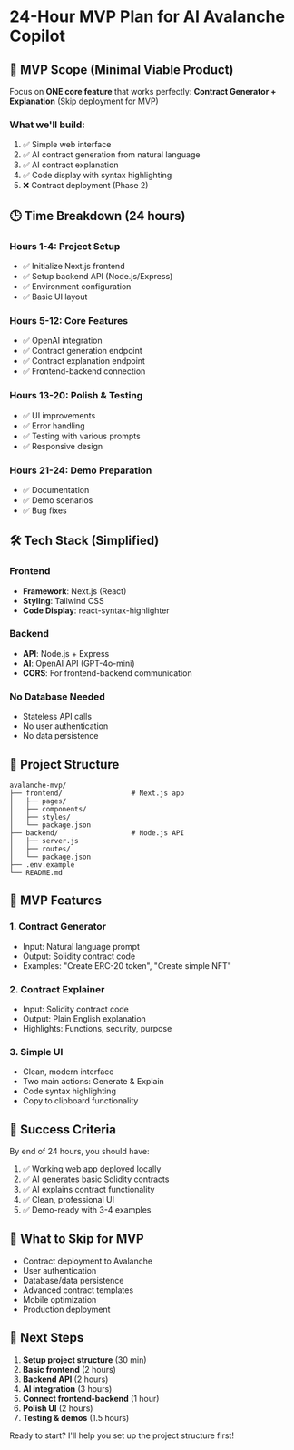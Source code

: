 # 24-Hour MVP Plan for AI Avalanche Copilot

## 🎯 MVP Scope (Minimal Viable Product)

Focus on **ONE core feature** that works perfectly:
**Contract Generator + Explanation** (Skip deployment for MVP)

### What we'll build:
1. ✅ Simple web interface
2. ✅ AI contract generation from natural language
3. ✅ AI contract explanation
4. ✅ Code display with syntax highlighting
5. ❌ Contract deployment (Phase 2)

## 🕒 Time Breakdown (24 hours)

### Hours 1-4: Project Setup
- ✅ Initialize Next.js frontend
- ✅ Setup backend API (Node.js/Express)
- ✅ Environment configuration
- ✅ Basic UI layout

### Hours 5-12: Core Features
- ✅ OpenAI integration
- ✅ Contract generation endpoint
- ✅ Contract explanation endpoint
- ✅ Frontend-backend connection

### Hours 13-20: Polish & Testing
- ✅ UI improvements
- ✅ Error handling
- ✅ Testing with various prompts
- ✅ Responsive design

### Hours 21-24: Demo Preparation
- ✅ Documentation
- ✅ Demo scenarios
- ✅ Bug fixes

## 🛠️ Tech Stack (Simplified)

### Frontend
- **Framework**: Next.js (React)
- **Styling**: Tailwind CSS
- **Code Display**: react-syntax-highlighter

### Backend
- **API**: Node.js + Express
- **AI**: OpenAI API (GPT-4o-mini)
- **CORS**: For frontend-backend communication

### No Database Needed
- Stateless API calls
- No user authentication
- No data persistence

## 📁 Project Structure

```
avalanche-mvp/
├── frontend/                 # Next.js app
│   ├── pages/
│   ├── components/
│   ├── styles/
│   └── package.json
├── backend/                  # Node.js API
│   ├── server.js
│   ├── routes/
│   └── package.json
├── .env.example
└── README.md
```

## 🚀 MVP Features

### 1. Contract Generator
- Input: Natural language prompt
- Output: Solidity contract code
- Examples: "Create ERC-20 token", "Create simple NFT"

### 2. Contract Explainer  
- Input: Solidity contract code
- Output: Plain English explanation
- Highlights: Functions, security, purpose

### 3. Simple UI
- Clean, modern interface
- Two main actions: Generate & Explain
- Code syntax highlighting
- Copy to clipboard functionality

## 🎯 Success Criteria

By end of 24 hours, you should have:
1. ✅ Working web app deployed locally
2. ✅ AI generates basic Solidity contracts
3. ✅ AI explains contract functionality
4. ✅ Clean, professional UI
5. ✅ Demo-ready with 3-4 examples

## 🚫 What to Skip for MVP

- Contract deployment to Avalanche
- User authentication
- Database/data persistence  
- Advanced contract templates
- Mobile optimization
- Production deployment

## 📝 Next Steps

1. **Setup project structure** (30 min)
2. **Basic frontend** (2 hours)
3. **Backend API** (2 hours)
4. **AI integration** (3 hours)
5. **Connect frontend-backend** (1 hour)
6. **Polish UI** (2 hours)
7. **Testing & demos** (1.5 hours)

Ready to start? I'll help you set up the project structure first!
